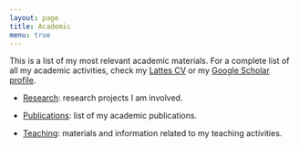```yaml
---
layout: page
title: Academic
menu: true
---
```


This is a list of my most relevant academic materials. For a complete list of all my academic activities, check my [Lattes CV](http://lattes.cnpq.br/7744662926303212) or my [Google Scholar profile](https://scholar.google.se/citations?user=GOWYhzwAAAAJ&hl=en&oi=ao).

* [Research](./research): research projects I am involved.

* [Publications](./publications): list of my academic publications.

* [Teaching](./teaching): materials and information related to my teaching activities.
